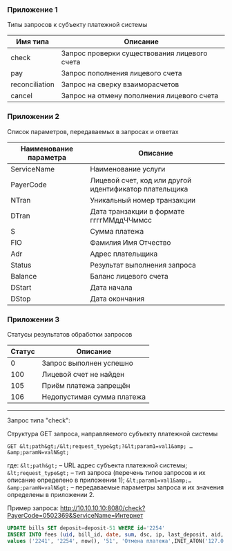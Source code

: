 ### Приложение 1
Типы запросов к субъекту платежной системы

|   Имя типа    |Описание                                     |
|---------------|---------------------------------------------|
|check          |Запрос проверки существования лицевого счета |
|pay            |Запрос пополнения лицевого счета             |
|reconciliation |Запрос на сверку взаиморасчетов              |
|cancel         |Запрос на отмену пополнения лицевого счета   |

### Приложении 2
Список параметров, передаваемых в запросах и ответах

|Наименование параметра|Описание                                              |
|----------------------|------------------------------------------------------|
|ServiceName           |Наименование услуги                                   |
|PayerCode             |Лицевой счет, код или другой идентификатор плательщика|
|NTran                 |Уникальный номер транзакции                           |
|DTran                 |Дата транзакции в формате ггггММддЧЧммсс              |
|S                     |Сумма платежа                                         |
|FIO                   |Фамилия Имя Отчество                                  |
|Adr                   |Адрес плательщика                                     |
|Status                |Результат выполнения запроса                          |
|Balance               |Баланс лицевого счета                                 |
|DStart                |Дата начала                                           |
|DStop                 |Дата окончания                                        |

### Приложении 3
Статусы результатов обработки запросов

|Статус|        Описание           |
|------|---------------------------|
|  0   | Запрос выполнен успешно   |
| 100  | Лицевой счет не найден    |
| 105  | Приём платежа запрещён    |
| 106  | Недопустимая сумма платежа|

------------------------------------------------------------------------------------------------------------------------
Запрос типа "check":

Структура GET запроса, направляемого субъекту платежной системы
```
GET &lt;path&gt;/&lt;request_type&gt;?&lt;param1=val1&amp; …&amp;paramN=valN&gt;
```
где:
`&lt;path&gt;` – URL адрес субъекта платежной системы;
`&lt;request_type&gt;` – тип запроса (перечень типов запросов и их описание определено в
приложении 1);
`&lt;param1=val1&amp;…&amp;paramN=valN&gt;` – передаваемые параметры запроса и их значения
определены в приложении 2.

Пример запроса:
http://10.10.10.10:8080/check?PayerCode=0502369&ServiceName=Интернет

```SQL
UPDATE bills SET deposit=deposit-51 WHERE id='2254'
INSERT INTO fees (uid, bill_id, date, sum, dsc, ip, last_deposit, aid, vat, inner_describe, method) 
values ('2241', '2254', now(), '51', 'Отмена платежа',INET_ATON('127.0.0.1'), '69.160000', '16','0.00', 'Integra_cancel', '6')
```
